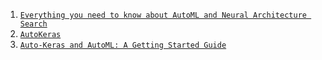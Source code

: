 1. [```Everything you need to know about AutoML and Neural Architecture Search```](https://towardsdatascience.com/everything-you-need-to-know-about-automl-and-neural-architecture-search-8db1863682bf)
2. [```AutoKeras```](https://autokeras.com/start/)
3. [```Auto-Keras and AutoML: A Getting Started Guide```](https://www.pyimagesearch.com/2019/01/07/auto-keras-and-automl-a-getting-started-guide/)
